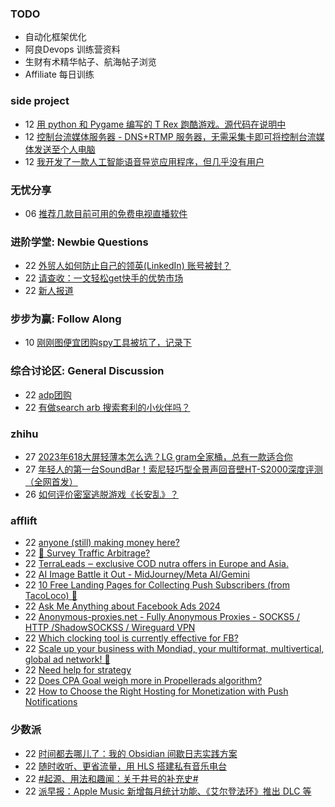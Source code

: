### TODO
-  自动化框架优化
-  阿良Devops 训练营资料
-  生财有术精华帖子、航海帖子浏览
-  Affiliate 每日训练

### side project
<!-- sideproject:START -->
-  12 [用 python 和 Pygame 编写的 T Rex 跑酷游戏。源代码在说明中](https://www.youtube.com/watch?v=pZySIXSelCA)
-  12 [控制台流媒体服务器 - DNS+RTMP 服务器，无需采集卡即可将控制台流媒体发送至个人电脑](https://github.com/Aioros/console-streaming-server)
-  12 [我开发了一款人工智能语音导览应用程序，但几乎没有用户](https://www.reddit.com/r/SideProject/comments/18gpp0e/ive_built_an_ai_audio_tour_app_but_have_almost_no/)<!-- sideproject:END -->


### 无忧分享
<!-- ruyo:START -->
-  06 [推荐几款目前可用的免费电视直播软件](https://51.ruyo.net/18608.html)<!-- ruyo:END -->

### 进阶学堂: Newbie Questions
<!-- advertcn1:START -->
-  22 [外贸人如何防止自己的领英&lpar;LinkedIn&rpar; 账号被封？](https://www.advertcn.com/thread-114073-1-1.html)
-  22 [请查收：一文轻松get快手的优势市场](https://www.advertcn.com/thread-114066-1-1.html)
-  22 [新人报道](https://www.advertcn.com/thread-114061-1-1.html)<!-- advertcn1:END -->

### 步步为赢: Follow Along
<!-- advertcn2:START -->
-  10 [刚刚图便宜团购spy工具被坑了，记录下](https://www.advertcn.com/thread-113954-1-1.html)<!-- advertcn2:END -->

### 综合讨论区: General Discussion
<!-- advertcn3:START -->
-  22 [adp团购](https://www.advertcn.com/thread-114078-1-1.html)
-  22 [有做search arb 搜索套利的小伙伴吗？](https://www.advertcn.com/thread-114076-1-1.html)<!-- advertcn3:END -->


### zhihu
<!-- zhihu:START -->
-  27 [2023年618大屏轻薄本怎么选？LG gram全家桶，总有一款适合你](http://zhuanlan.zhihu.com/p/632641888?utm_campaign=rss&utm_medium=rss&utm_source=rss&utm_content=title)
-  27 [年轻人的第一台SoundBar！索尼轻巧型全景声回音壁HT-S2000深度评测（全网首发）](http://zhuanlan.zhihu.com/p/630990296?utm_campaign=rss&utm_medium=rss&utm_source=rss&utm_content=title)
-  26 [如何评价密室逃脱游戏《长安乱》？](http://www.zhihu.com/question/563950552/answer/3045961312?utm_campaign=rss&utm_medium=rss&utm_source=rss&utm_content=title)<!-- zhihu:END -->

### afflift
<!-- afflift:START -->
-  22 [anyone &lpar;still&rpar; making money here?](https://afflift.com/f/threads/anyone-still-making-money-here.12621/)
-  22 [🚦 Survey Traffic Arbitrage?](https://afflift.com/f/threads/%F0%9F%9A%A6-survey-traffic-arbitrage.12508/)
-  22 [TerraLeads ‒ exclusive COD nutra offers in Europe and Asia.](https://afflift.com/f/threads/terraleads-%E2%80%92-exclusive-cod-nutra-offers-in-europe-and-asia.3287/)
-  22 [AI Image Battle it Out - MidJourney/Meta AI/Gemini](https://afflift.com/f/threads/ai-image-battle-it-out-midjourney-meta-ai-gemini.12658/)
-  22 [10 Free Landing Pages for Collecting Push Subscribers &lpar;from TacoLoco&rpar; 🔔](https://afflift.com/f/threads/10-free-landing-pages-for-collecting-push-subscribers-from-tacoloco-%F0%9F%94%94.12596/)
-  22 [Ask Me Anything about Facebook Ads 2024](https://afflift.com/f/threads/ask-me-anything-about-facebook-ads-2024.12688/)
-  22 [Anonymous-proxies.net - Fully Anonymous Proxies - SOCKS5 / HTTP /ShadowSOCKSS / Wireguard VPN](https://afflift.com/f/threads/anonymous-proxies-net-fully-anonymous-proxies-socks5-http-shadowsockss-wireguard-vpn.11474/)
-  22 [Which clocking tool is currently effective for FB?](https://afflift.com/f/threads/which-clocking-tool-is-currently-effective-for-fb.12689/)
-  22 [Scale up your business with Mondiad, your multiformat, multivertical, global ad network! 🚀](https://afflift.com/f/threads/scale-up-your-business-with-mondiad-your-multiformat-multivertical-global-ad-network-%F0%9F%9A%80.8789/)
-  22 [Need help for strategy](https://afflift.com/f/threads/need-help-for-strategy.12683/)
-  22 [Does CPA Goal weigh more in Propellerads algorithm?](https://afflift.com/f/threads/does-cpa-goal-weigh-more-in-propellerads-algorithm.11929/)
-  22 [How to Choose the Right Hosting for Monetization with Push Notifications](https://afflift.com/f/threads/how-to-choose-the-right-hosting-for-monetization-with-push-notifications.11915/)<!-- afflift:END -->

### 少数派
<!-- sspai:START -->
-  22 [时间都去哪儿了：我的 Obsidian 间歇日志实践方案](https://sspai.com/post/86518)
-  22 [随时收听、更省流量，用 HLS 搭建私有音乐电台](https://sspai.com/post/86398)
-  22 [#起源、用法和趣闻：关于井号的补充史#](https://sspai.com/post/86471)
-  22 [派早报：Apple Music 新增每月统计功能、《艾尔登法环》推出 DLC 等](https://sspai.com/post/86581)<!-- sspai:END -->
